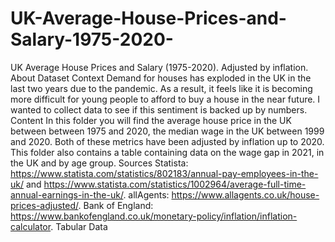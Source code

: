 # UK-Average-House-Prices-and-Salary-1975-2020-
UK Average House Prices and Salary (1975-2020).    Adjusted by inflation.    About Dataset Context  Demand for houses has exploded in the UK in the last two years due to the pandemic. As a result, it feels like it is becoming more difficult for young people to afford to buy a house in the near future. I wanted to collect data to see if this sentiment is backed up by numbers.  Content  In this folder you will find the average house price in the UK between between 1975 and 2020, the median wage in the UK between 1999 and 2020. Both of these metrics have been adjusted by inflation up to 2020.  This folder also contains a table containing data on the wage gap in 2021, in the UK and by age group.  Sources  Statista: https://www.statista.com/statistics/802183/annual-pay-employees-in-the-uk/ and https://www.statista.com/statistics/1002964/average-full-time-annual-earnings-in-the-uk/.  allAgents: https://www.allagents.co.uk/house-prices-adjusted/.  Bank of England: https://www.bankofengland.co.uk/monetary-policy/inflation/inflation-calculator.  Tabular Data

